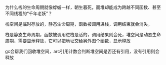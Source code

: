 为什么栈的生命周期就像蜉蝣一样，朝生暮死，而堆却能成为跨越不同函数、甚至不同线程的“千年老妖”？

栈空间是临时存放的，静态生命周期，函数被调用进栈，调用结束就会消失，


栈是静态生命周期，函数被调用进栈是活的，调用结果则会死，堆空间是动态生命周期，需要显示释放，它可以把地址交给另外图个函数，显示释放

gc会帮我们回收堆空间，arc引用计数会判断堆空间是否还有引用，没有引用则会释放